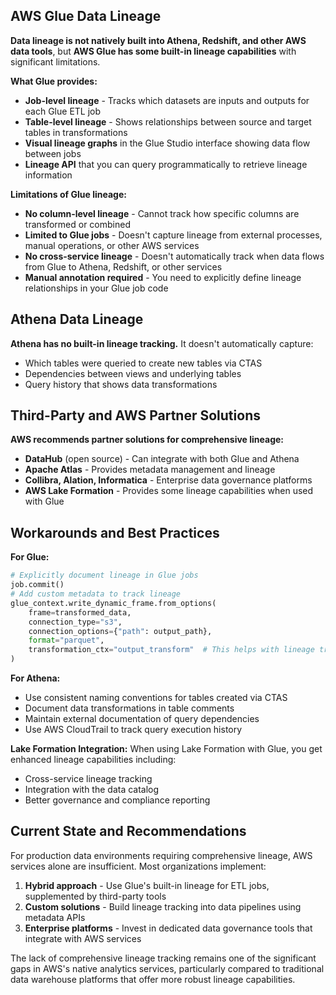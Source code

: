 
## AWS Glue Data Lineage
**Data lineage is not natively built into Athena, Redshift, and other AWS data tools**, but **AWS Glue has some built-in lineage capabilities** with significant limitations.

**What Glue provides:**
- **Job-level lineage** - Tracks which datasets are inputs and outputs for each Glue ETL job
- **Table-level lineage** - Shows relationships between source and target tables in transformations
- **Visual lineage graphs** in the Glue Studio interface showing data flow between jobs
- **Lineage API** that you can query programmatically to retrieve lineage information

**Limitations of Glue lineage:**
- **No column-level lineage** - Cannot track how specific columns are transformed or combined
- **Limited to Glue jobs** - Doesn't capture lineage from external processes, manual operations, or other AWS services
- **No cross-service lineage** - Doesn't automatically track when data flows from Glue to Athena, Redshift, or other services
- **Manual annotation required** - You need to explicitly define lineage relationships in your Glue job code

## Athena Data Lineage

**Athena has no built-in lineage tracking.** It doesn't automatically capture:
- Which tables were queried to create new tables via CTAS
- Dependencies between views and underlying tables
- Query history that shows data transformations

## Third-Party and AWS Partner Solutions

**AWS recommends partner solutions for comprehensive lineage:**
- **DataHub** (open source) - Can integrate with both Glue and Athena
- **Apache Atlas** - Provides metadata management and lineage
- **Collibra, Alation, Informatica** - Enterprise data governance platforms
- **AWS Lake Formation** - Provides some lineage capabilities when used with Glue

## Workarounds and Best Practices

**For Glue:**
```python
# Explicitly document lineage in Glue jobs
job.commit()
# Add custom metadata to track lineage
glue_context.write_dynamic_frame.from_options(
    frame=transformed_data,
    connection_type="s3",
    connection_options={"path": output_path},
    format="parquet",
    transformation_ctx="output_transform"  # This helps with lineage tracking
)
```

**For Athena:**
- Use consistent naming conventions for tables created via CTAS
- Document data transformations in table comments
- Maintain external documentation of query dependencies
- Use AWS CloudTrail to track query execution history

**Lake Formation Integration:**
When using Lake Formation with Glue, you get enhanced lineage capabilities including:
- Cross-service lineage tracking
- Integration with the data catalog
- Better governance and compliance reporting

## Current State and Recommendations

For production data environments requiring comprehensive lineage, AWS services alone are insufficient. Most organizations implement:

1. **Hybrid approach** - Use Glue's built-in lineage for ETL jobs, supplemented by third-party tools
2. **Custom solutions** - Build lineage tracking into data pipelines using metadata APIs
3. **Enterprise platforms** - Invest in dedicated data governance tools that integrate with AWS services

The lack of comprehensive lineage tracking remains one of the significant gaps in AWS's native analytics services, particularly compared to traditional data warehouse platforms that offer more robust lineage capabilities.
